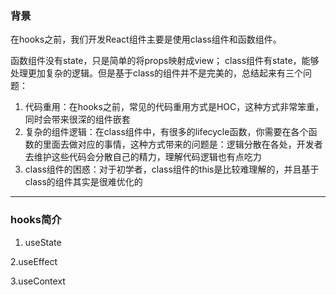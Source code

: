 ### 背景
在hooks之前，我们开发React组件主要是使用class组件和函数组件。

函数组件没有state，只是简单的将props映射成view；
class组件有state，能够处理更加复杂的逻辑。但是基于class的组件并不是完美的，总结起来有三个问题：

1. 代码重用：在hooks之前，常见的代码重用方式是HOC，这种方式非常笨重，同时会带来很深的组件嵌套
2. 复杂的组件逻辑：在class组件中，有很多的lifecycle函数，你需要在各个函数的里面去做对应的事情，这种方式带来的问题是：逻辑分散在各处，开发者去维护这些代码会分散自己的精力，理解代码逻辑也有点吃力
3. class组件的困惑：对于初学者，class组件的this是比较难理解的，并且基于class的组件其实是很难优化的

---

### hooks简介
1. useState









2.useEffect









3.useContext